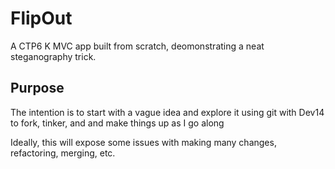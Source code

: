 # FlipOut
A CTP6 K MVC app built from scratch, deomonstrating a neat steganography trick.

## Purpose
The intention is to start with a vague idea and explore it using git with Dev14 to fork, tinker, and and make things up as I go along

Ideally, this will expose some issues with making many changes, refactoring, merging, etc.
